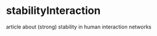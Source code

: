 stabilityInteraction
====================

article about (strong) stability in human interaction networks
